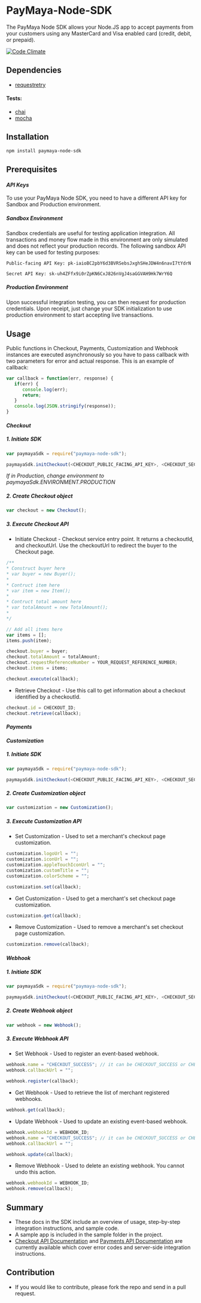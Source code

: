 # PayMaya-Node-SDK

The PayMaya Node SDK allows your Node.JS app to accept payments from your customers using any MasterCard and Visa enabled card (credit, debit, or prepaid).

[![Code Climate](https://codeclimate.com/github/PayMaya/PayMaya-Node-SDK/badges/gpa.svg)](https://codeclimate.com/github/PayMaya/PayMaya-Node-SDK)

## Dependencies

* [requestretry](https://github.com/FGRibreau/node-request-retry)


#### Tests:
* [chai](https://github.com/chaijs/chai)
* [mocha](https://github.com/mochajs/mocha)


## Installation

```sh
npm install paymaya-node-sdk
```

## Prerequisites

#### _API Keys_
To use your PayMaya Node SDK, you need to have a different API key for Sandbox and Production environment.
 
##### _Sandbox Environment_
 
Sandbox credentials are useful for testing application integration. All transactions and money flow made in this environment are only simulated and does not reflect your production records. The following sandbox API key can be used for testing purposes:

 ```
Public-facing API Key: pk-iaioBC2pbY6d3BVRSebsJxghSHeJDW4n6navI7tYdrN

Secret API Key: sk-uh4ZFfx9i0rZpKN6CxJ826nVgJ4saGGVAH9Hk7WrY6Q
```
 
##### _Production Environment_
 
Upon successful integration testing, you can then request for production credentials. Upon receipt, just change your SDK initialization to use production environment to start accepting live transactions.

## Usage

Public functions in Checkout, Payments, Customization and Webhook instances are executed asynchronously so you have to pass callback with two parameters for error and actual response. This is an example of callback:
```javascript
var callback = function(err, response) {
   if(err) {
      console.log(err);
      return;
   }
   console.log(JSON.stringify(response));
}
```

#### _Checkout_

##### 1. Initiate SDK
```javascript
var paymayaSdk = require("paymaya-node-sdk");

paymayaSdk.initCheckout(<CHECKOUT_PUBLIC_FACING_API_KEY>, <CHECKOUT_SECRET_KEY>, paymayaSdk.ENVIRONMENT.SANDBOX);
```
_If in Production, change environment to paymayaSdk.ENVIRONMENT.PRODUCTION_

##### 2. Create Checkout object
```javascript
var checkout = new Checkout();
```

##### 3. Execute Checkout API
* Initiate Checkout - Checkout service entry point. It returns a checkoutId, and checkoutUrl. Use the checkoutUrl to redirect the buyer to the Checkout page.
```javascript
/**
* Construct buyer here
* var buyer = new Buyer();
*
* Contruct item here
* var item = new Item();
*
* Contruct total amount here
* var totalAmount = new TotalAmount();
* 
*/

// Add all items here
var items = [];
items.push(item);

checkout.buyer = buyer;
checkout.totalAmount = totalAmount;
checkout.requestReferenceNumber = YOUR_REQUEST_REFERENCE_NUMBER;
checkout.items = items;

checkout.execute(callback);
```

* Retrieve Checkout - Use this call to get information about a checkout identified by a checkoutId.
```javascript
checkout.id = CHECKOUT_ID;
checkout.retrieve(callback);
```

#### _Payments_

#### _Customization_

##### 1. Initiate SDK
```javascript
var paymayaSdk = require("paymaya-node-sdk");

paymayaSdk.initCheckout(<CHECKOUT_PUBLIC_FACING_API_KEY>, <CHECKOUT_SECRET_KEY>, paymayaSdk.ENVIRONMENT.SANDBOX);
```

##### 2. Create Customization object
```javascript
var customization = new Customization();
```

##### 3. Execute Customization API
* Set Customization - Used to set a merchant's checkout page customization.
```javascript
customization.logoUrl = "";
customization.iconUrl = "";
customization.appleTouchIconUrl = "";
customization.customTitle = "";
customization.colorScheme = "";

customization.set(callback);
```

* Get Customization - Used to get a merchant's set checkout page customization.
```javascript
customization.get(callback);
```

* Remove Customization - Used to remove a merchant's set checkout page customization.
```javascript
customization.remove(callback);
```
#### _Webhook_

##### 1. Initiate SDK
```javascript
var paymayaSdk = require("paymaya-node-sdk");

paymayaSdk.initCheckout(<CHECKOUT_PUBLIC_FACING_API_KEY>, <CHECKOUT_SECRET_KEY>, paymayaSdk.ENVIRONMENT.SANDBOX);
```

##### 2. Create Webhook object
```javascript
var webhook = new Webhook();
```

##### 3. Execute Webhook API
* Set Webhook - Used to register an event-based webhook.
```javascript
webhook.name = "CHECKOUT_SUCCESS"; // it can be CHECKOUT_SUCCESS or CHECKOUT_FAILURE
webhook.callbackUrl = "";

webhook.register(callback);
```

* Get Webhook - Used to retrieve the list of merchant registered webhooks.
```javascript
webhook.get(callback);
```

* Update Webhook - Used to update an existing event-based webhook.
```javascript
webhook.webhookId = WEBHOOK_ID;
webhook.name = "CHECKOUT_SUCCESS"; // it can be CHECKOUT_SUCCESS or CHECKOUT_SUCCESS
webhook.callbackUrl = "";

webhook.update(callback);
```

* Remove Webhook - Used to delete an existing webhook. You cannot undo this action.
```javascript
webhook.webhookId = WEBHOOK_ID;
webhook.remove(callback);
```

## Summary
* These docs in the SDK include an overview of usage, step-by-step integration instructions, and sample code.
* A sample app is included in the sample folder in the project.
* [Checkout API Documentation](https://developers.paymaya.com/blog/entry/paymaya-checkout-api-overview) and [Payments API Documentation](https://developers.paymaya.com/docs/e/payments) are currently available which cover error codes and server-side integration instructions.

## Contribution
   * If you would like to contribute, please fork the repo and send in a pull request.
